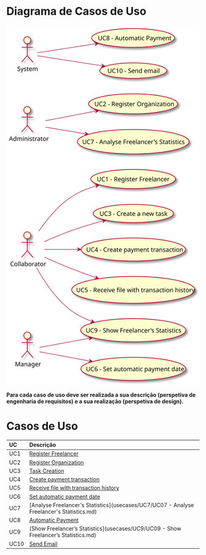 # Diagrama de Casos de Uso

![Diagrama de Casos de Uso](DUC.svg)

**Para cada caso de uso deve ser realizada a sua descrição (perspetiva de engenharia de requisitos) e a sua realização (perspetiva de design).**

# Casos de Uso
| UC  | Descrição                                                               |                   
|:----|:------------------------------------------------------------------------|
| UC1 | [Register Freelancer](usecases/UC1/UC01_RegisterFreelancer.md)   |
| UC2 | [Register Organization](usecases/UC2/UC2_RegisterOrganization.md)|
| UC3 | [Task Creation](usecases/UC3/UC03_TaskCreation.md)|
| UC4 | [Create payment transaction](usecases/UC4/UC_4_CreatePaymentTransaction.md)|
| UC5 | [Receive file with transaction history](usecases/UC5/UC5_ReceiveFileWithTransactionHistory.md) |
| UC6 | [Set automatic payment date](usecases/UC6/UC06_SetAutomaticPaymentDate.md)|
| UC7 | [Analyse Freelancer's Statistics](usecases/UC7/UC07 - Analyse Freelancer's Statistics.md)|
| UC8 | [Automatic Payment](usecases/UC8/UC8_AutomaticPayment.md)|
| UC9 | [Show Freelancer’s Statistics](usecases/UC9/UC09 - Show Freelancer’s Statistics.md)|
| UC10 | [Send Email](usecases/UC10/UC10_SendEmail.md)|